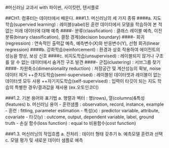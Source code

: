 #머신러닝 교과서 with 파이썬, 사이킷런, 텐서플로

##CH1. 컴퓨터는 데이터에서 배운다.
 ###1.1. 머신러닝의 세 가지 종류
  ####a. 지도학습(supervied learning) : 레이블(rabel)된 훈련 데이터에서 모델을 학습하여 본 적 없는 미래 데이터에 대해 예측
   ####- 분류(classfication) : 클래스 레이블 예측, 이진 분류(binary classification), 결정 경계(decision boundary)
   ####- 회귀(regression) : 연속적인 출력값 예측, 예측변수(X)와 반응변수(Y), 선형 회귀(linear regression)
  ####b. 강화학습(reinforcement) : 환경과 상호 작용하여 에이전트의 성능을 향상, 보상 신호
  ####c. 비지도학습(unsupervised) : 레이블되지 않거나 구조를 알 수 없는 데이터에서 숨겨진 구조 발견
   ####- 군집(clustering) : 서브그룹 찾기
   ####- 차원축소(dimensionality reduction) : 저장공간 및 계산성능의 확보, noise 데이터 제거
  ++준지도학습(semi-supervised) : 레이블된 데이터셋과 레이블이 없는 데이터셋 모두 사용
  ++자기지도학습(self-supervised) : 입력이 타깃이 되는 지도 학습의 특별한 경우/결과값을 재사용 (ex.오토인코더)


  ###1.2. 기본 용어와 표기법
    a. 행렬과 벡터 : 행(rows), 열(columns)&특성(features)
    b. 머신러닝 용어
      - 훈련샘플 : observation, record, instance, example
      - 훈련 : fitting, parameter estimation
      - 특성(x) : predictor variable, attribute, covariate
      - 타깃(y) : outcome, output, dependent variable, label, ground truth
      - 손실 함수(loss function) : equal to 비용함수(cost function)

  ###1.3. 머신러닝의 작업흐름
      a. 전처리 : 데이터 형태 갖추기
      b. 예측모델 훈련과 선택
      c. 모델 평가 및 새로운 데이터 샘플로 예측



